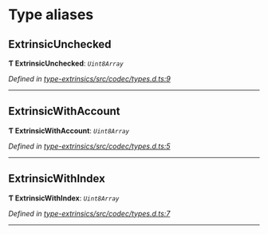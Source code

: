 

# Type aliases

<a id="extrinsicunchecked"></a>

##  ExtrinsicUnchecked

**Ƭ ExtrinsicUnchecked**: *`Uint8Array`*

*Defined in [type-extrinsics/src/codec/types.d.ts:9](https://github.com/polkadot-js/api/blob/ef78f2a/packages/type-extrinsics/src/codec/types.d.ts#L9)*

___
<a id="extrinsicwithaccount"></a>

##  ExtrinsicWithAccount

**Ƭ ExtrinsicWithAccount**: *`Uint8Array`*

*Defined in [type-extrinsics/src/codec/types.d.ts:5](https://github.com/polkadot-js/api/blob/ef78f2a/packages/type-extrinsics/src/codec/types.d.ts#L5)*

___
<a id="extrinsicwithindex"></a>

##  ExtrinsicWithIndex

**Ƭ ExtrinsicWithIndex**: *`Uint8Array`*

*Defined in [type-extrinsics/src/codec/types.d.ts:7](https://github.com/polkadot-js/api/blob/ef78f2a/packages/type-extrinsics/src/codec/types.d.ts#L7)*

___

